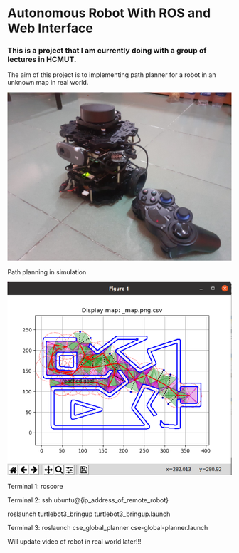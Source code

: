 # Autonomous Robot With ROS and Web Interface

### This is a project that I am currently doing with a group of lectures in HCMUT. 

The aim of this project is to implementing path planner for a robot in an unknown map in real world.
 
![](robot.jpg)

Path planning in simulation

![](simulation.png)

Terminal 1:
roscore

Terminal 2:
ssh ubuntu@{ip_address_of_remote_robot}

roslaunch turtlebot3_bringup turtlebot3_bringup.launch

Terminal 3:
roslaunch cse_global_planner cse-global-planner.launch

Will update video of robot in real world later!!!
